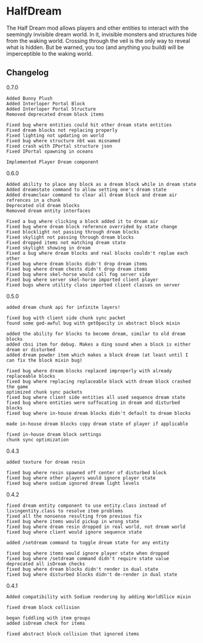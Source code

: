 # HalfDream

The Half Dream mod allows players and other entities to interact with the seemingly invisible dream world. In it, invisible monsters and structures hide from the waking world. Crossing through the veil is the only way to reveal what is hidden. But be warned, you too (and anything you build) will be imperceptible to the waking world.

## Changelog

0.7.0

	Added Bunny Plush
	Added Interloper Portal Block
	Added Interloper Portal Structure
	Removed deprecated dream block items
	
    Fixed bug where entities could hit other dream state entities
	Fixed dream blocks not replacing properly
	Fixed lighting not updating on world
	Fixed bug where structure nbt was misnamed
    Fixed crash with IPortal structure json
	Fixed IPortal spawning in oceans
	
	Implemented Player Dream component

0.6.0

	Added ability to place any block as a dream block while in dream state
	Added dreamstate command to allow setting one's dream state
	Added dreamclear command to clear all dream block and dream air refrences in a chunk
	Deprecated old dream blocks
	Removed dream entity interfaces 

	Fixed a bug where clicking a block added it to dream air
	Fixed bug where dream block reference overrided by state change
	Fixed blocklight not passing through dream blocks
	Fixed skylight not passing through dream blocks
	Fixed dropped items not matching dream state
	Fixed skylight showing in dream
	Fixed a bug where dream blocks and real blocks couldn't replae each other
	Fixed bug where dream blocks didn't drop dream items
	Fixed bug where dream chests didn't drop dream items
	Fixed bug where skel-horse would call fog server side
	Fixed bug where server skel-horse imported client player
	Fixed bugs where utility class imported client classes on server

0.5.0

    added dream chunk api for infinite layers!

    fixed bug with client side chunk sync packet
    found some god-awful bug with getOpacity in abstract block mixin

    added the ability for blocks to become dream, similar to old dream blocks
    added cbsi item for debug. Makes a ding sound when a block is either dream or disturbed
    added dream powder item which makes a block dream (at least until I can fix the block mixin bug)

    fixed bug where dream blocks replaced improperly with already replaceable blocks
    fixed bug where replacing replaceable block with dream block crashed the game
    optimized chunk sync packets
    fixed bug where client side entities all used sequence dream state
    fixed bug where entities were suffocating in dream and disturbed blocks
    fixed bug where in-house dream blocks didn't default to dream blocks

    made in-house dream blocks copy dream state of player if applicable

    fixed in-house dream block settings
    chunk sync optimization

0.4.3

    added texture for dream resin

    fixed bug where resin spawned off center of disturbed block
    fixed bug where other players would ignore player state
    fixed bug where sodium ignored dream light levels

0.4.2

    fixed dream entity component to use entity.class instead of livingentity.class to resolve item problems
    fixed all the nonsense resulting from previous fix
    fixed bug where items would pickup in wrong state
    fixed bug where dream resin dropped in real world, not dream world
    fixed bug where client would ignore sequence state

    added /setdream command to toggle dream state for any entity

    fixed bug where items would ignore player state when dropped
    fixed bug where /setdream command didn't require state value
    deprecated all isDream checks
    fixed bug where dream blocks didn't render in dual state
    fixed bug where disturbed blocks didn't de-render in dual state

0.4.1

    Added compatibility with Sodium rendering by adding WorldSlice mixin

    fixed dream block collision

    began fiddling with item groups
    added isDream check for items

    fixed abstract block collision that ignored items

